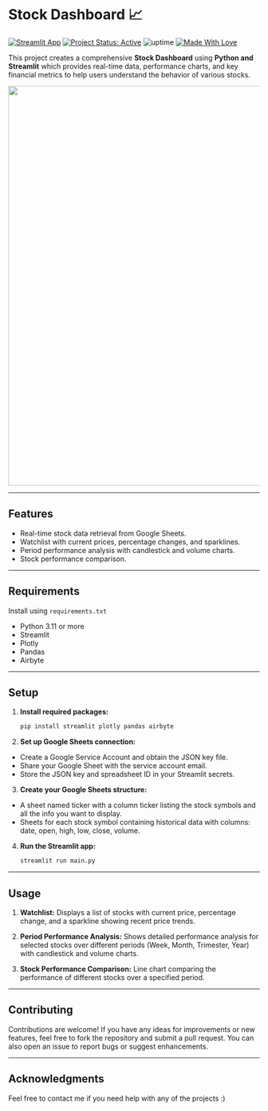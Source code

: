# Stock Dashboard 📈

[![Streamlit App](https://static.streamlit.io/badges/streamlit_badge_black_white.svg)](https://stock-dashboard-kunal.streamlit.app/)
[![Project Status: Active](https://www.repostatus.org/badges/latest/active.svg)](https://www.repostatus.org/#active)
![uptime](https://img.shields.io/badge/uptime-100%25-brightgreen)
[![Made With Love](https://img.shields.io/badge/Made%20With-Love-orange.svg)](https://github.com/kunal9960)

This project creates a comprehensive **Stock Dashboard** using **Python and Streamlit** which provides real-time data, performance charts, and key financial metrics to help users understand the behavior of various stocks.

<img src="https://github.com/kunal9960/stocks-dashboard/blob/master/Dashboard.png" width="800">

---

## Features

- Real-time stock data retrieval from Google Sheets.
- Watchlist with current prices, percentage changes, and sparklines.
- Period performance analysis with candlestick and volume charts.
- Stock performance comparison.

---

## Requirements

Install using  ```requirements.txt```
- Python 3.11 or more
- Streamlit
- Plotly
- Pandas
- Airbyte

---

## Setup

1. **Install required packages:**

   ```bash
   pip install streamlit plotly pandas airbyte
   ```
   
2. **Set up Google Sheets connection:**

- Create a Google Service Account and obtain the JSON key file.
- Share your Google Sheet with the service account email.
- Store the JSON key and spreadsheet ID in your Streamlit secrets.

3. **Create your Google Sheets structure:**

- A sheet named ticker with a column ticker listing the stock symbols and all the info you want to display.
- Sheets for each stock symbol containing historical data with columns: date, open, high, low, close, volume.

4. **Run the Streamlit app:**
   ```bash
   streamlit run main.py
   ```

---

## Usage

1. **Watchlist:**
Displays a list of stocks with current price, percentage change, and a sparkline showing recent price trends.

2. **Period Performance Analysis:**
Shows detailed performance analysis for selected stocks over different periods (Week, Month, Trimester, Year) with candlestick and volume charts.

3. **Stock Performance Comparison:**
Line chart comparing the performance of different stocks over a specified period.

---

## Contributing

Contributions are welcome! If you have any ideas for improvements or new features, feel free to fork the repository and submit a pull request. You can also open an issue to report bugs or suggest enhancements.

---

## Acknowledgments

Feel free to contact me if you need help with any of the projects :)
